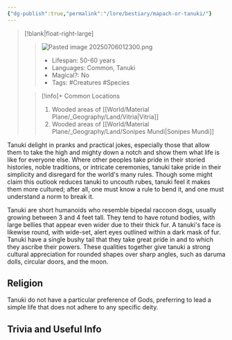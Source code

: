 ```yaml
---
{"dg-publish":true,"permalink":"/lore/bestiary/mapach-or-tanuki/"}
---
```



>[!blank|float-right-large]
>>![Pasted image 20250706012300.png](/img/user/z_Assets/Pasted%20image%2020250706012300.png)
>>- Lifespan: 50-60 years
>>- Languages: Common, Tanuki
>>- Magical?: No
>>- Tags: #Creatures #Species 
>
>>[!info]+ Common Locations
>>1. Wooded areas of [[World/Material Plane/_Geography/Land/Vitria\|Vitria]]
>>2. Wooded areas of [[World/Material Plane/_Geography/Land/Sonipes Mundi\|Sonipes Mundi]]

Tanuki delight in pranks and practical jokes, especially those that allow them to take the high and mighty down a notch and show them what life is like for everyone else. Where other peoples take pride in their storied histories, noble traditions, or intricate ceremonies, tanuki take pride in their simplicity and disregard for the world's many rules. Though some might claim this outlook reduces tanuki to uncouth rubes, tanuki feel it makes them more cultured; after all, one must know a rule to bend it, and one must understand a norm to break it.

Tanuki are short humanoids who resemble bipedal raccoon dogs, usually growing between 3 and 4 feet tall. They tend to have rotund bodies, with large bellies that appear even wider due to their thick fur. A tanuki's face is likewise round, with wide-set, alert eyes outlined within a dark mask of fur. Tanuki have a single bushy tail that they take great pride in and to which they ascribe their powers. These qualities together give tanuki a strong cultural appreciation for rounded shapes over sharp angles, such as daruma dolls, circular doors, and the moon.

## Religion
Tanuki do not have a particular preference of Gods, preferring to lead a simple life that does not adhere to any specific deity.

## Trivia and Useful Info
